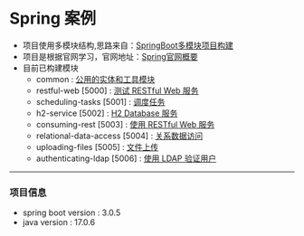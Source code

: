 # Spring 案例

* 项目使用多模块结构,思路来自：[SpringBoot多模块项目构建](https://cloud.tencent.com/developer/article/2141489)
* 项目是根据官网学习，官网地址：[Spring官网概要](https://spring.io/guides)
* 目前已构建模块
  * common : [公用的实体和工具模块](./common/HELP.md)
  * restful-web [5000] : [测试 RESTful Web 服务](./restful-web/HELP.md)
  * scheduling-tasks [5001] : [调度任务](./scheduling-tasks/HELP.md)
  * h2-service [5002] : [H2 Database 服务](./h2-service/HELP.md)
  * consuming-rest [5003] : [使用 RESTful Web 服务](./consuming-rest/HELP.md)
  * relational-data-access [5004] : [关系数据访问](./relational-data-access/HELP.md)
  * uploading-files [5005] : [文件上传](./uploading-files/HELP.md)
  * authenticating-ldap [5006] : [使用 LDAP 验证用户](./authenticating-ldap/HELP.md)
---
### 项目信息
* spring boot version : 3.0.5
* java version : 17.0.6